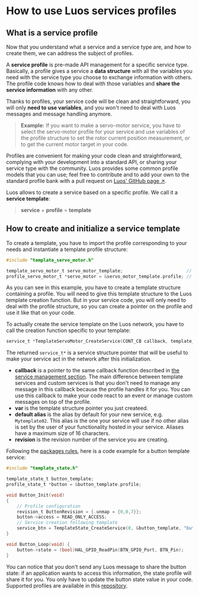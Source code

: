 # How to use Luos services profiles

## What is a service profile

Now that you understand what a service and a service type are, and how to create them, we can address the subject of profiles.

A **service profile** is pre-made API management for a specific service type.
Basically, a profile gives a service a **data structure** with all the variables you need with the service type you choose to exchange information with others. The profile code knows how to deal with those variables and **share the service information** with any other.

Thanks to profiles, your service code will be clean and straightforward, you will only **need to use variables**, and you won't need to deal with Luos messages and message handling anymore.

> **Example:** If you want to make a servo-motor service, you have to select the servo-motor profile for your service and use variables of the profile structure to set the rotor current position measurement, or to get the current motor target in your code.

Profiles are convenient for making your code clean and straightforward, complying with your development into a standard API, or sharing your service type with the community.
Luos provides some common profile models that you can use; feel free to contribute and to add your own to the standard profile bank with a pull request on <a href="https://github.com/Luos-io" target="_blank">Luos' GitHub page &#8599;</a>.

Luos allows to create a service based on a specific profile. We call it a **service template**: 

> **service** + **profile** = **template**

## How to create and initialize a service template

To create a template, you have to import the profile corresponding to your needs and instantiate a template profile structure:
```c
#include "template_servo_motor.h"

template_servo_motor_t servo_motor_template;                        // Create the template
profile_servo_motor_t *servo_motor = &servo_motor_template.profile; // Get a pointer to the actual profile
```
As you can see in this example, you have to create a template structure containing a profile. You will need to give this template structure to the Luos template creation function. But in your service code, you will only need to deal with the profile structure, so you can create a pointer on the profile and use it like that on your code.

To actually create the service template on the Luos network, you have to call the creation function specific to your template:
```c
service_t *TemplateServoMotor_CreateService(CONT_CB callback, template_servo_motor_t *var, const char *default_alias, revision_t revision);
```

The returned `service_t*` is a service structure pointer that will be useful to make your service act in the network after this initialization.

- **callback** is a pointer to the same callback function described in [the service management section](./service_api.html#how-to-create-and-initialize-a-service). The main difference between template services and custom services is that you don't need to manage any message in this callback because the profile handles it for you.
 You can use this callback to make your code react to an event or manage custom messages on top of the profile.
- **var** is the template structure pointer you just createed.
- **default alias** is the alias by default for your new service, e.g. `Mytemplate02`. This alias is the one your service will use if no other alias is set by the user of your functionality hosted in your service. Aliases have a maximum size of 16 characters.
- **revision** is the revision number of the service you are creating.

Following the [packages rules](../package/package.html#basic-services-functions), here is a code example for a button template service:

```c
#include "template_state.h"

template_state_t button_template;
profile_state_t *button = &button_template.profile;

void Button_Init(void)
{
    // Profile configuration
    revision_t ButtonRevision = {.unmap = {0,0,7}};
    button->access = READ_ONLY_ACCESS;
    // Service creation following template
    service_btn = TemplateState_CreateService(0, &button_template, "button", ButtonRevision);
}

void Button_Loop(void) {
    button->state = (bool)HAL_GPIO_ReadPin(BTN_GPIO_Port, BTN_Pin);
}
```

You can notice that you don't send any Luos message to share the button state: if an application wants to access this information, the state profile will share it for you. You only have to update the button state value in your code. Supported profiles are available in this [repository](https://github.com/Luos-io/Luos/tree/master/Templates).
